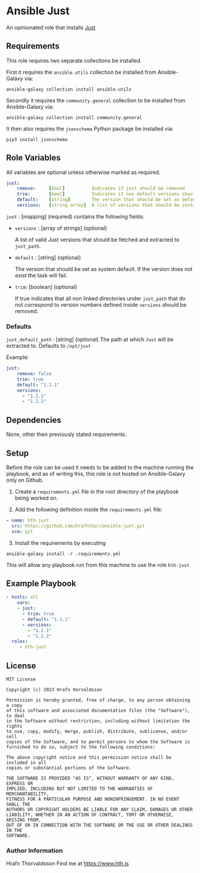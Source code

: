 # Ansible Just

An opinionated role that installs [Just](https://just.systems)

## Requirements

This role requires two separate collections be installed.

First it requires the `ansible.utils` collection be installed from Ansible-Galaxy via:

```shell
ansible-galaxy collection install ansible.utils
```

Secondly it requires the `community.general` collection to be installed from Ansible-Galaxy via:

```shell
ansible-galaxy collection install community.general
```

It then also requires the `jsonschema` Python package be installed via:

```shell
pip3 install jsonschema
```

## Role Variables

All variables are optional unless otherwise marked as required.

```yaml
just:
    remove:     [bool]          Indicates if just should be removed
    trim:       [bool]          Indicates if non default versions should be removed
    default:    [string]        The version that should be set as default
    versions:   [string array]  A list of versions that should be installed
```

`just` : [mapping] (required) contains the following fields:

* `versions` : [array of strings] (optional)

    A list of valid Just versions that should be fetched and extracted to `just_path`.

* `default` : [string] (optional)

    The version that should be set as system default. If the version does not exist the task will fail.

* `trim`: [boolean] (optional)

    If true indicates that all non linked directories under `just_path` that do not correspond to version numbers defined inside `versions` should be removed.

### Defaults

`just_default_path` : [string] (optional) The path at which `Just` will be extracted to. Defaults to `/opt/just`

Example:

```yaml
just:
    remove: false
    trim: true
    default: "1.1.1"
    versions:
      - "1.1.1"
      - "1.2.2"
 ```


## Dependencies

None, other then previously stated requirements.

## Setup

Before the role can be used it needs to be added to the machine running the playbook, and as of writing this, this role is not hosted on Ansible-Galaxy only on Github.

1. Create a `requirements.yml` file in the root directory of the playbook being worked on.

2. Add the following definition inside the `requirements.yml` file:

```yml
- name: hth-just
  src: https://github.com/hrafnthor/ansible-just.git
  scm: git
```

3. Install the requirements by executing

```shell
ansible-galaxy install -r .requirements.yml
```

This will allow any playbook run from this machine to use the role `hth-just`


## Example Playbook


```yaml
- hosts: all
    vars:
    - just:
      - trim: true
      - default: "1.1.1"
      - versions:
        - "1.1.1"
        - "1.2.2"
  roles:
     - hth-just
```


## License

```
MIT License

Copyright (c) 2023 Hrafn Þorvaldsson

Permission is hereby granted, free of charge, to any person obtaining a copy
of this software and associated documentation files (the "Software"), to deal
in the Software without restriction, including without limitation the rights
to use, copy, modify, merge, publish, distribute, sublicense, and/or sell
copies of the Software, and to permit persons to whom the Software is
furnished to do so, subject to the following conditions:

The above copyright notice and this permission notice shall be included in all
copies or substantial portions of the Software.

THE SOFTWARE IS PROVIDED "AS IS", WITHOUT WARRANTY OF ANY KIND, EXPRESS OR
IMPLIED, INCLUDING BUT NOT LIMITED TO THE WARRANTIES OF MERCHANTABILITY,
FITNESS FOR A PARTICULAR PURPOSE AND NONINFRINGEMENT. IN NO EVENT SHALL THE
AUTHORS OR COPYRIGHT HOLDERS BE LIABLE FOR ANY CLAIM, DAMAGES OR OTHER
LIABILITY, WHETHER IN AN ACTION OF CONTRACT, TORT OR OTHERWISE, ARISING FROM,
OUT OF OR IN CONNECTION WITH THE SOFTWARE OR THE USE OR OTHER DEALINGS IN THE
SOFTWARE.
```

### Author Information

Hrafn Thorvaldsson
Find me at https://www.hth.is
